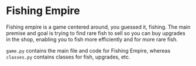 # Fishing Empire
 Fishing empire is a game centered around, you guessed it, fishing. The main premise and goal is trying to find rare fish to sell so you can buy upgrades in the shop, enabling you to fish more efficiently and for more rare fish.

```game.py``` contains the main file and code for Fishing Empire, whereas ```classes.py``` contains classes for fish, upgrades, etc.
